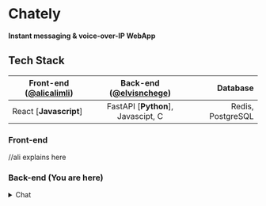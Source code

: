 # Chately
**Instant messaging & voice-over-IP WebApp**

## Tech Stack
| Front-end ([@alicalimli](https://github.com/alicalimli)) | Back-end ([@elvisnchege](https://github.com/elvisnchege))              | Database          |
| ------------------------ |:-----------------------------------:| -----------------:|
| React [**Javascript**]   | FastAPI [**Python**], Javascipt, C  | Redis, PostgreSQL |

### Front-end
//ali explains here


### Back-end (You are here)

<details>
<summary>Chat</summary>
<br>
uihiuh
</details>
